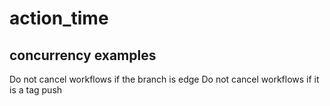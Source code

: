# action_time

## concurrency examples

Do not cancel workflows if the branch is edge
Do not cancel workflows if it is a tag push
